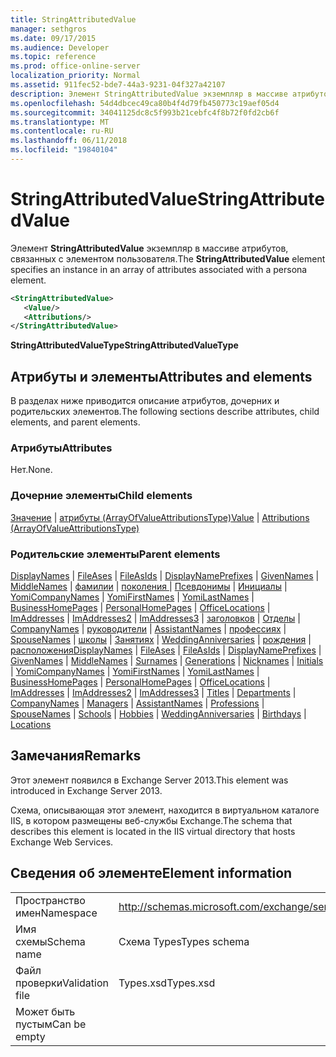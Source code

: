 ```yaml
---
title: StringAttributedValue
manager: sethgros
ms.date: 09/17/2015
ms.audience: Developer
ms.topic: reference
ms.prod: office-online-server
localization_priority: Normal
ms.assetid: 911fec52-bde7-44a3-9231-04f327a42107
description: Элемент StringAttributedValue экземпляр в массиве атрибутов, связанных с элементом пользователя.
ms.openlocfilehash: 54d4dbcec49ca80b4f4d79fb450773c19aef05d4
ms.sourcegitcommit: 34041125dc8c5f993b21cebfc4f8b72f0fd2cb6f
ms.translationtype: MT
ms.contentlocale: ru-RU
ms.lasthandoff: 06/11/2018
ms.locfileid: "19840104"
---
```

# <a name="stringattributedvalue"></a><span data-ttu-id="b1c73-103">StringAttributedValue</span><span class="sxs-lookup"><span data-stu-id="b1c73-103">StringAttributedValue</span></span>

<span data-ttu-id="b1c73-104">Элемент **StringAttributedValue** экземпляр в массиве атрибутов, связанных с элементом пользователя.</span><span class="sxs-lookup"><span data-stu-id="b1c73-104">The **StringAttributedValue** element specifies an instance in an array of attributes associated with a persona element.</span></span> 
  
```XML
<StringAttributedValue>
   <Value/>
   <Attributions/>
</StringAttributedValue>
```

 <span data-ttu-id="b1c73-105">**StringAttributedValueType**</span><span class="sxs-lookup"><span data-stu-id="b1c73-105">**StringAttributedValueType**</span></span>
## <a name="attributes-and-elements"></a><span data-ttu-id="b1c73-106">Атрибуты и элементы</span><span class="sxs-lookup"><span data-stu-id="b1c73-106">Attributes and elements</span></span>

<span data-ttu-id="b1c73-107">В разделах ниже приводится описание атрибутов, дочерних и родительских элементов.</span><span class="sxs-lookup"><span data-stu-id="b1c73-107">The following sections describe attributes, child elements, and parent elements.</span></span>
  
### <a name="attributes"></a><span data-ttu-id="b1c73-108">Атрибуты</span><span class="sxs-lookup"><span data-stu-id="b1c73-108">Attributes</span></span>

<span data-ttu-id="b1c73-109">Нет.</span><span class="sxs-lookup"><span data-stu-id="b1c73-109">None.</span></span>
  
### <a name="child-elements"></a><span data-ttu-id="b1c73-110">Дочерние элементы</span><span class="sxs-lookup"><span data-stu-id="b1c73-110">Child elements</span></span>

<span data-ttu-id="b1c73-111">[Значение](value.md) | [атрибуты (ArrayOfValueAttributionsType)](attributions-arrayofvalueattributionstype.md)</span><span class="sxs-lookup"><span data-stu-id="b1c73-111">[Value](value.md) | [Attributions (ArrayOfValueAttributionsType)](attributions-arrayofvalueattributionstype.md)</span></span>
  
### <a name="parent-elements"></a><span data-ttu-id="b1c73-112">Родительские элементы</span><span class="sxs-lookup"><span data-stu-id="b1c73-112">Parent elements</span></span>

<span data-ttu-id="b1c73-113">[DisplayNames](displaynames.md) | [FileAses](fileases.md) | [FileAsIds](fileasids.md) | [DisplayNamePrefixes](displaynameprefixes.md) | [GivenNames](givennames.md) | [MiddleNames](middlenames.md) | [фамилии](surnames.md) | [поколения ](generations.md)  |  [Псевдонимы](nicknames.md) | [Инициалы](initials.md) | [YomiCompanyNames](yomicompanynames.md) | [YomiFirstNames](yomifirstnames.md) | [YomiLastNames](yomilastnames.md) | [BusinessHomePages](businesshomepages.md)  |  [PersonalHomePages](personalhomepages.md) | [OfficeLocations](officelocations.md) | [ImAddresses](imaddresses.md) | [ImAddresses2](imaddresses2.md) | [ImAddresses3](imaddresses3.md) | [заголовков](titles.md)  |  [ Отделы](departments.md) | [CompanyNames](companynames.md) | [руководители](managers.md) | [AssistantNames](assistantnames.md) | [профессиях](professions.md) | [SpouseNames](spousenames.md) | [школы](schools.md)  |  [Занятиях](hobbies.md)  |  [WeddingAnniversaries](weddinganniversaries.md) | [рождения](birthdays.md) | [расположения](locations.md)</span><span class="sxs-lookup"><span data-stu-id="b1c73-113">[DisplayNames](displaynames.md) | [FileAses](fileases.md) | [FileAsIds](fileasids.md) | [DisplayNamePrefixes](displaynameprefixes.md) | [GivenNames](givennames.md) | [MiddleNames](middlenames.md) | [Surnames](surnames.md) | [Generations](generations.md) | [Nicknames](nicknames.md) | [Initials](initials.md) | [YomiCompanyNames](yomicompanynames.md) | [YomiFirstNames](yomifirstnames.md) | [YomiLastNames](yomilastnames.md) | [BusinessHomePages](businesshomepages.md) | [PersonalHomePages](personalhomepages.md) | [OfficeLocations](officelocations.md) | [ImAddresses](imaddresses.md) | [ImAddresses2](imaddresses2.md) | [ImAddresses3](imaddresses3.md) | [Titles](titles.md) | [Departments](departments.md) | [CompanyNames](companynames.md) | [Managers](managers.md) | [AssistantNames](assistantnames.md) | [Professions](professions.md) | [SpouseNames](spousenames.md) | [Schools](schools.md) | [Hobbies](hobbies.md) | [WeddingAnniversaries](weddinganniversaries.md) | [Birthdays](birthdays.md) | [Locations](locations.md)</span></span>
  
## <a name="remarks"></a><span data-ttu-id="b1c73-114">Замечания</span><span class="sxs-lookup"><span data-stu-id="b1c73-114">Remarks</span></span>

<span data-ttu-id="b1c73-115">Этот элемент появился в Exchange Server 2013.</span><span class="sxs-lookup"><span data-stu-id="b1c73-115">This element was introduced in Exchange Server 2013.</span></span>
  
<span data-ttu-id="b1c73-116">Схема, описывающая этот элемент, находится в виртуальном каталоге IIS, в котором размещены веб-службы Exchange.</span><span class="sxs-lookup"><span data-stu-id="b1c73-116">The schema that describes this element is located in the IIS virtual directory that hosts Exchange Web Services.</span></span>
  
## <a name="element-information"></a><span data-ttu-id="b1c73-117">Сведения об элементе</span><span class="sxs-lookup"><span data-stu-id="b1c73-117">Element information</span></span>

|||
|:-----|:-----|
|<span data-ttu-id="b1c73-118">Пространство имен</span><span class="sxs-lookup"><span data-stu-id="b1c73-118">Namespace</span></span>  <br/> |http://schemas.microsoft.com/exchange/services/2006/types  <br/> |
|<span data-ttu-id="b1c73-119">Имя схемы</span><span class="sxs-lookup"><span data-stu-id="b1c73-119">Schema name</span></span>  <br/> |<span data-ttu-id="b1c73-120">Схема Types</span><span class="sxs-lookup"><span data-stu-id="b1c73-120">Types schema</span></span>  <br/> |
|<span data-ttu-id="b1c73-121">Файл проверки</span><span class="sxs-lookup"><span data-stu-id="b1c73-121">Validation file</span></span>  <br/> |<span data-ttu-id="b1c73-122">Types.xsd</span><span class="sxs-lookup"><span data-stu-id="b1c73-122">Types.xsd</span></span>  <br/> |
|<span data-ttu-id="b1c73-123">Может быть пустым</span><span class="sxs-lookup"><span data-stu-id="b1c73-123">Can be empty</span></span>  <br/> ||
   


